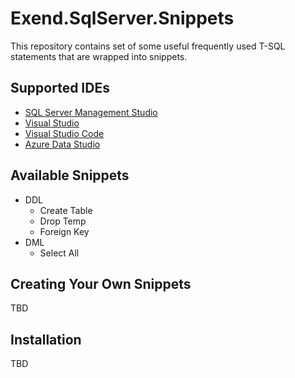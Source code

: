 # Exend.SqlServer.Snippets

This repository contains set of some useful frequently used T-SQL statements that are wrapped into snippets.  

## Supported IDEs
- [SQL Server Management Studio](https://docs.microsoft.com/en-us/sql/ssms/download-sql-server-management-studio-ssms)
- [Visual Studio](https://visualstudio.microsoft.com/)
- [Visual Studio Code](https://code.visualstudio.com)
- [Azure Data Studio](https://docs.microsoft.com/en-us/sql/azure-data-studio/download-azure-data-studio)

## Available Snippets
- DDL
    - Create Table
    - Drop Temp
    - Foreign Key
- DML
    - Select All

## Creating Your Own Snippets
TBD

## Installation
TBD